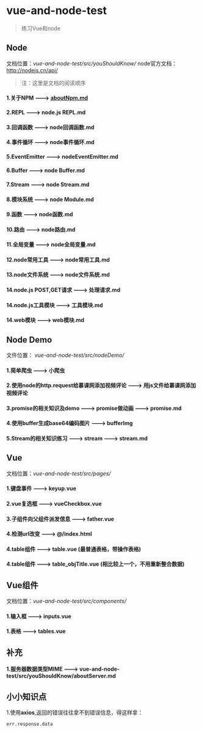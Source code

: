 # vue-and-node-test

> 练习Vue和node 

## Node
文档位置：*vue-and-node-test/src/youShouldKnow/*
node官方文档： http://nodejs.cn/api/

> 注：这里是文档的阅读顺序

#### 1.关于NPM ---> [aboutNpm.md](./src/youShouldKnow/aboutNpm.md)
#### 2.REPL ---> node.js REPL.md
#### 3.回调函数 ---> node回调函数.md
#### 4.事件循环 ---> node事件循环.md
#### 5.EventEmitter ---> nodeEventEmitter.md
#### 6.Buffer ---> node Buffer.md
#### 7.Stream ---> node Stream.md
#### 8.模块系统 ---> node Module.md
#### 9.函数 ---> node函数.md
#### 10.路由 ---> node路由.md
#### 11.全局变量 ---> node全局变量.md
#### 12.node常用工具 ---> node常用工具.md
#### 13.node文件系统 ---> node文件系统.md
#### 14.node.js POST,GET请求 ---> 处理请求.md
#### 14.node.js工具模块 ---> 工具模块.md
#### 14.web模块 ---> web模块.md



## Node Demo
文件位置： *vue-and-node-test/src/nodeDemo/*
#### 1.简单爬虫 ---> 小爬虫
#### 2.使用node的http.request给慕课网添加视频评论 ---> 用js文件给慕课网添加视频评论
#### 3.promise的相关知识及demo ---> promise做动画 ---> promise.md
#### 4.使用buffer生成base64编码图片 ---> bufferImg
#### 5.Stream的相关知识练习 ---> stream ---> stream.md


## Vue
文档位置：*vue-and-node-test/src/pages/*

#### 1.键盘事件 ---> keyup.vue
#### 2.vue复选框 ---> vueCheckbox.vue
#### 3.子组件向父组件派发信息 ---> father.vue
#### 4.检测url改变 ---> @/index.html
#### 4.table组件 ---> table.vue (最普通表格，带操作表格)
#### 4.table组件 ---> table_objTitle.vue (相比较上一个，不用重新整合数据)

## Vue组件
文档位置：*vue-and-node-test/src/components/*

#### 1.输入框 ---> inputs.vue
#### 1.表格 ---> tables.vue



## 补充
#### 1.服务器数据类型MIME ---> vue-and-node-test/src/youShouldKnow/aboutServer.md


## 小小知识点
1.使用**axios**,返回的错误往往拿不到错误信息，得这样拿：
```angular2html
err.response.data
```
